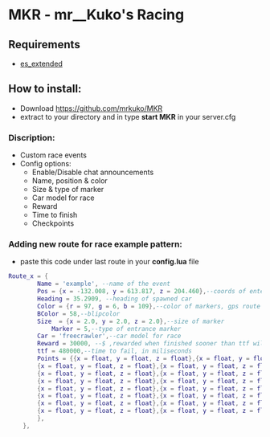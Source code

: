 # MKR - mr__Kuko's Racing
## Requirements
* [es_extended](https://github.com/esx-framework/es_extended/tree/v1-final)

## How to install:
- Download https://github.com/mrkuko/MKR
- extract to your directory and in type **start MKR** in your server.cfg

### Discription:
- Custom race events
- Config options:
  - Enable/Disable chat announcements
  - Name, position & color
  - Size & type of marker
  - Car model for race
  - Reward
  - Time to finish
  - Checkpoints

### Adding new route for race example pattern:
- paste this code under last route in your **config.lua** file

```lua
Route_x = {	
		Name = 'example', --name of the event
		Pos = {x = -132.008, y = 613.817, z = 204.460},--coords of enter mark
		Heading = 35.2909, --heading of spawned car
		Color = {r = 97, g = 6, b = 109},--color of markers, gps route
		BColor = 58,--blipcolor
		Size  = {x = 2.0, y = 2.0, z = 2.0},--size of marker
        	Marker = 5,--type of entrance marker
		Car = 'freecrawler',--car model for race
		Reward = 30000, --$ ,rewarded when finished sooner than ttf will runned away
		ttf = 480000,--time to fail, in miliseconds
		Points = {{x = float, y = float, z = float},{x = float, y = float, z = float}, --coords of checkpoints
		{x = float, y = float, z = float},{x = float, y = float, z = float},{x = float, y = float, z = float},
		{x = float, y = float, z = float},{x = float, y = float, z = float},{x = float, y = float, z = float},
		{x = float, y = float, z = float},{x = float, y = float, z = float},{x = float, y = float, z = float},
		{x = float, y = float, z = float},{x = float, y = float, z = float},{x = float, y = float, z = float},
		{x = float, y = float, z = float},{x = float, y = float, z = float},{x = float, y = float, z = float},
		{x = float, y = float, z = float},{x = float, y = float, z = float},{x = float, y = float, z = float},
		{x = float, y = float, z = float},{x = float, y = float, z = float},{x = float, y = float, z = float},
        },
	},
```
